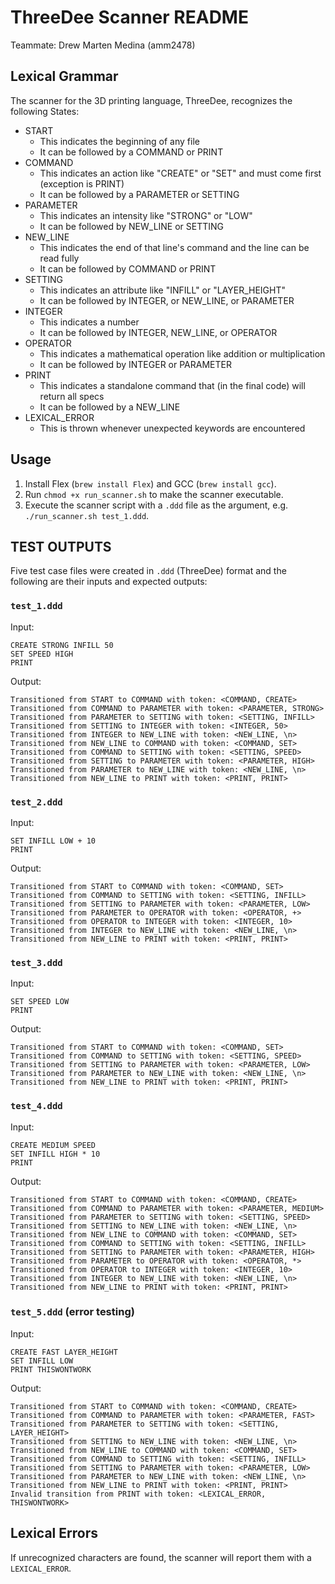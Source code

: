 # ThreeDee Scanner README
Teammate: Drew Marten Medina (amm2478)

## Lexical Grammar
The scanner for the 3D printing language, ThreeDee, recognizes the following States:
- START
  - This indicates the beginning of any file
  - It can be followed by a COMMAND or PRINT
- COMMAND
  - This indicates an action like "CREATE" or "SET" and must come first (exception is PRINT)
  - It can be followed by a PARAMETER or SETTING
- PARAMETER
  - This indicates an intensity like "STRONG" or "LOW"
  - It can be followed by NEW_LINE or SETTING
- NEW_LINE
  - This indicates the end of that line's command and the line can be read fully
  - It can be followed by COMMAND or PRINT
- SETTING
  - This indicates an attribute like "INFILL" or "LAYER_HEIGHT"
  - It can be followed by INTEGER, or NEW_LINE, or PARAMETER
- INTEGER
  - This indicates a number
  - It can be followed by INTEGER, NEW_LINE, or OPERATOR
- OPERATOR
  - This indicates a mathematical operation like addition or multiplication
  - It can be followed by INTEGER or PARAMETER
- PRINT
  - This indicates a standalone command that (in the final code) will return all specs
  - It can be followed by a NEW_LINE
- LEXICAL_ERROR
  - This is thrown whenever unexpected keywords are encountered

## Usage
1. Install Flex (`brew install Flex`) and GCC (`brew install gcc`).
2. Run `chmod +x run_scanner.sh` to make the scanner executable.
3. Execute the scanner script with a `.ddd` file as the argument, e.g. `./run_scanner.sh test_1.ddd`.

## TEST OUTPUTS
Five test case files were created in `.ddd` (ThreeDee) format and the following are their inputs and expected outputs:

### `test_1.ddd`
Input:
```
CREATE STRONG INFILL 50
SET SPEED HIGH
PRINT
```
Output:
```
Transitioned from START to COMMAND with token: <COMMAND, CREATE>
Transitioned from COMMAND to PARAMETER with token: <PARAMETER, STRONG>
Transitioned from PARAMETER to SETTING with token: <SETTING, INFILL>
Transitioned from SETTING to INTEGER with token: <INTEGER, 50>
Transitioned from INTEGER to NEW_LINE with token: <NEW_LINE, \n>
Transitioned from NEW_LINE to COMMAND with token: <COMMAND, SET>
Transitioned from COMMAND to SETTING with token: <SETTING, SPEED>
Transitioned from SETTING to PARAMETER with token: <PARAMETER, HIGH>
Transitioned from PARAMETER to NEW_LINE with token: <NEW_LINE, \n>
Transitioned from NEW_LINE to PRINT with token: <PRINT, PRINT>
```

### `test_2.ddd`
Input:
```
SET INFILL LOW + 10
PRINT
```
Output:
```
Transitioned from START to COMMAND with token: <COMMAND, SET>
Transitioned from COMMAND to SETTING with token: <SETTING, INFILL>
Transitioned from SETTING to PARAMETER with token: <PARAMETER, LOW>
Transitioned from PARAMETER to OPERATOR with token: <OPERATOR, +>
Transitioned from OPERATOR to INTEGER with token: <INTEGER, 10>
Transitioned from INTEGER to NEW_LINE with token: <NEW_LINE, \n>
Transitioned from NEW_LINE to PRINT with token: <PRINT, PRINT>
```

### `test_3.ddd`
Input:
```
SET SPEED LOW
PRINT
```
Output:
```
Transitioned from START to COMMAND with token: <COMMAND, SET>
Transitioned from COMMAND to SETTING with token: <SETTING, SPEED>
Transitioned from SETTING to PARAMETER with token: <PARAMETER, LOW>
Transitioned from PARAMETER to NEW_LINE with token: <NEW_LINE, \n>
Transitioned from NEW_LINE to PRINT with token: <PRINT, PRINT>
```

### `test_4.ddd`
Input:
```
CREATE MEDIUM SPEED
SET INFILL HIGH * 10
PRINT
```
Output:
```
Transitioned from START to COMMAND with token: <COMMAND, CREATE>
Transitioned from COMMAND to PARAMETER with token: <PARAMETER, MEDIUM>
Transitioned from PARAMETER to SETTING with token: <SETTING, SPEED>
Transitioned from SETTING to NEW_LINE with token: <NEW_LINE, \n>
Transitioned from NEW_LINE to COMMAND with token: <COMMAND, SET>
Transitioned from COMMAND to SETTING with token: <SETTING, INFILL>
Transitioned from SETTING to PARAMETER with token: <PARAMETER, HIGH>
Transitioned from PARAMETER to OPERATOR with token: <OPERATOR, *>
Transitioned from OPERATOR to INTEGER with token: <INTEGER, 10>
Transitioned from INTEGER to NEW_LINE with token: <NEW_LINE, \n>
Transitioned from NEW_LINE to PRINT with token: <PRINT, PRINT>
```

### `test_5.ddd` (error testing)
Input:
```
CREATE FAST LAYER_HEIGHT
SET INFILL LOW
PRINT THISWONTWORK
```
Output:
```
Transitioned from START to COMMAND with token: <COMMAND, CREATE>
Transitioned from COMMAND to PARAMETER with token: <PARAMETER, FAST>
Transitioned from PARAMETER to SETTING with token: <SETTING, LAYER_HEIGHT>
Transitioned from SETTING to NEW_LINE with token: <NEW_LINE, \n>
Transitioned from NEW_LINE to COMMAND with token: <COMMAND, SET>
Transitioned from COMMAND to SETTING with token: <SETTING, INFILL>
Transitioned from SETTING to PARAMETER with token: <PARAMETER, LOW>
Transitioned from PARAMETER to NEW_LINE with token: <NEW_LINE, \n>
Transitioned from NEW_LINE to PRINT with token: <PRINT, PRINT>
Invalid transition from PRINT with token: <LEXICAL_ERROR, THISWONTWORK>
```

## Lexical Errors
If unrecognized characters are found, the scanner will report them with a `LEXICAL_ERROR`.
